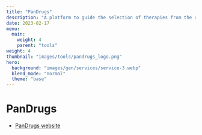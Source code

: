 ```yaml
---
title: "PanDrugs"
description: "A platform to guide the selection of therapies from the results of genome-wide studies in cancer disease."
date: 2023-02-17
menu:
  main:
    weight: 4
    parent: "tools"
weight: 4
thumbnail: "images/tools/pandrugs_logo.png"
hero:
  background: "images/gen/services/service-3.webp"
  blend_mode: "normal"
  theme: "base"
---
```


# PanDrugs

- [PanDrugs website](https://www.pandrugs.org)


